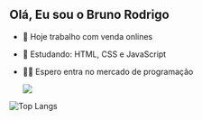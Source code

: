 ## Olá, Eu sou o Bruno Rodrigo

- 🔭 Hoje trabalho com venda onlines
- 🌱 Estudando: HTML, CSS e JavaScript
- 👩‍💻 Espero entra no mercado de programação


  <source
    srcset="https://github-readme-stats.vercel.app/api?username=BrunoRodrigo23&show_icons=true&theme=blue"
    media="(prefers-color-scheme: dark)"
  />
  <source
    srcset="https://github-readme-stats.vercel.app/api?username=anuraghazra&show_icons=true"
    media="(prefers-color-scheme: dark), (prefers-color-scheme: no-preference)"
  />
  <img src="https://github-readme-stats.vercel.app/api?username=BrunoRodrigo23&show_icons=true"/>
</picture>



![Top Langs](https://github-readme-stats.vercel.app/api/top-langs/?username=anuraghazra&layout=compact)
